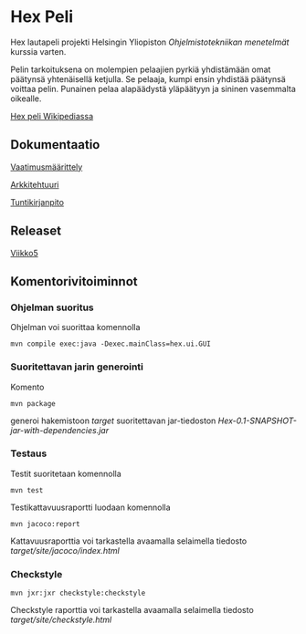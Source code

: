 # Hex Peli

Hex lautapeli projekti Helsingin Yliopiston _Ohjelmistotekniikan menetelmät_ kurssia varten.

Pelin tarkoituksena on molempien pelaajien pyrkiä yhdistämään omat päätynsä yhtenäisellä ketjulla. Se pelaaja, kumpi ensin yhdistää päätynsä voittaa pelin. Punainen pelaa alapäädystä yläpäätyyn ja sininen vasemmalta oikealle.

[Hex peli Wikipediassa](https://en.wikipedia.org/wiki/Hex_(board_game))

## Dokumentaatio

[Vaatimusmäärittely](https://github.com/ikanher/otm-harjoitustyo/blob/master/dokumentointi/vaatimusmaarittely.md)

[Arkkitehtuuri](https://github.com/ikanher/otm-harjoitustyo/blob/master/dokumentointi/arkkitehtuuri.md)

[Tuntikirjanpito](https://github.com/ikanher/otm-harjoitustyo/blob/master/dokumentointi/tuntikirjanpito.md)

## Releaset

[Viikko5](https://github.com/ikanher/otm-harjoitustyo/releases/tag/viikko5)

## Komentorivitoiminnot

### Ohjelman suoritus

Ohjelman voi suorittaa komennolla

```
mvn compile exec:java -Dexec.mainClass=hex.ui.GUI
```

### Suoritettavan jarin generointi

Komento

```
mvn package
```

generoi hakemistoon _target_ suoritettavan jar-tiedoston _Hex-0.1-SNAPSHOT-jar-with-dependencies.jar_

### Testaus

Testit suoritetaan komennolla

```
mvn test
```

Testikattavuusraportti luodaan komennolla

```
mvn jacoco:report
```

Kattavuusraporttia voi tarkastella avaamalla selaimella tiedosto _target/site/jacoco/index.html_

### Checkstyle

```
mvn jxr:jxr checkstyle:checkstyle
```

Checkstyle raporttia voi tarkastella avaamalla selaimella tiedosto _target/site/checkstyle.html_

